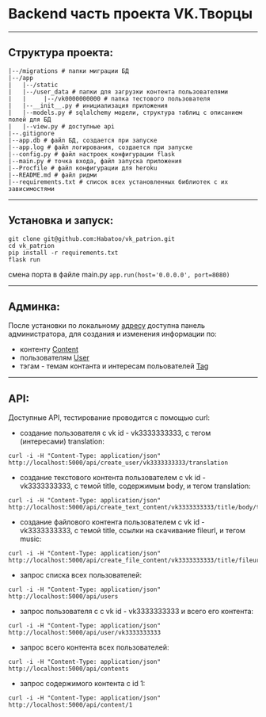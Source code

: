 # Backend часть проекта VK.Творцы
***
## Структура проекта:
```
|--/migrations # папки миграции БД
|--/app
|   |--/static
|   |--/user_data # папки для загрузки контента пользователями
|   |     |--/vk0000000000 # папка тестового пользователя
|   |--__init__.py # инициализация приложения
|   |--models.py # sqlalchemy модели, структура таблиц с описанием полей для БД
|   |--view.py # доступные api 
|--.gitignore
|--app.db # файл БД, создается при запуске
|--app.log # файл логирования, создается при запуске
|--config.py # файл настроек конфигурации flask 
|--main.py # точка входа, файл запуска приложения 
|--Procfile # файл конфигурации для heroku
|--README.md # файл ридми
|--requirements.txt # список всех установленных библиотек с их зависимостями
```
***
## Установка и запуск:
```
git clone git@github.com:Habatoo/vk_patrion.git
cd vk_patrion
pip install -r requirements.txt
flask run
```

смена порта в файле main.py ```app.run(host='0.0.0.0', port=8080)```
***
## Админка:
После установки по локальному [адресу](http://localhost:5000/admin) доступна панель администратора, для создания и изменения информации по:
 - контенту [Content](http://localhost:5000/admin/content)
 - пользователям [User](http://localhost:5000/admin/user)
 - тэгам - темам контанта и интересам польователей [Tag](http://localhost:5000/admin/tag)
***
## API:
Доступные API, тестирование проводится с помощью curl:
- создание пользователя c vk id - vk3333333333, с тегом (интересами) translation:

```
curl -i -H "Content-Type: application/json" http://localhost:5000/api/create_user/vk3333333333/translation
```

- создание текстового контента пользователем с vk id - vk3333333333, с темой title, содержимым body, и тегом translation:

```
curl -i -H "Content-Type: application/json" http://localhost:5000/api/create_text_content/vk3333333333/title/body/translation
```

- создание файлового контента пользователем с vk id - vk3333333333, с темой title, ссылки на скачивание fileurl, и тегом music:

```
curl -i -H "Content-Type: application/json" http://localhost:5000/api/create_file_content/vk3333333333/title/fileurl/music
```

- запрос списка всех пользователей:

```curl -i -H "Content-Type: application/json" http://localhost:5000/api/users```

- запрос пользователя с c vk id - vk3333333333 и всего его контента:

```curl -i -H "Content-Type: application/json" http://localhost:5000/api/user/vk3333333333```

- запрос всего контента всех пользователей:

```curl -i -H "Content-Type: application/json" http://localhost:5000/api/contents```

- запрос содержимого контента с id 1:

```curl -i -H "Content-Type: application/json" http://localhost:5000/api/content/1```
 



